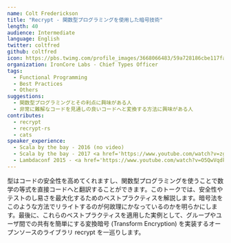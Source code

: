 ```yaml
---
name: Colt Frederickson
title: "Recrypt - 関数型プログラミングを使用した暗号技術"
length: 40
audience: Intermediate
language: English
twitter: coltfred
github: coltfred
icon: https://pbs.twimg.com/profile_images/3668066483/59a728186cbe117fab6db5c7f760c39f_400x400.jpeg
organization: IronCore Labs - Chief Types Officer
tags:
  - Functional Programming
  - Best Practices
  - Others
suggestions:
  - 関数型プログラミングとその利点に興味がある人
  - 非常に難解なコードを見通しの良いコードへと変換する方法に興味がある人
contributes:
  - recrypt
  - recrypt-rs
  - cats
speaker_experience:
  - Scala by the bay - 2016 (no video)
  - Scala by the bay - 2017 <a href='https://www.youtube.com/watch?v=zgXli13psuA'>https://www.youtube.com/watch?v=zgXli13psuA</a>
  - Lambdaconf 2015 - <a href='https://www.youtube.com/watch?v=O5QwVqdkVtY'>https://www.youtube.com/watch?v=O5QwVqdkVtY</a>
---
```

型はコードの安全性を高めてくれますし、関数型プログラミングを使うことで数学の等式を直接コードへと翻訳することができます。このトークでは、安全性やテストのし易さを最大化するためのベストプラクティスを解説します。暗号法をこのような方法でリライトするのが何故理にかなっているのかを明らかにします。最後に、これらのベストプラクティスを適用した実例として、グループやユーザ間での共有を簡単にする変換暗号 (Transform Encryption) を実装するオープンソースのライブラリ recrypt を一巡りします。
